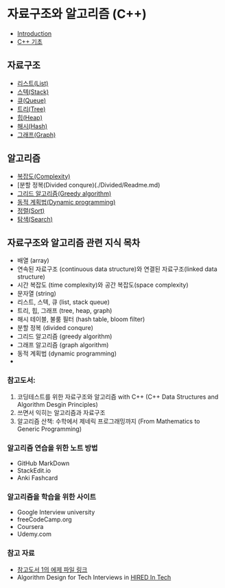 # 자료구조와 알고리즘 (C++)

* [Introduction](./Introduction.md)
* [C++ 기초](./Basic_CPP.md)

## 자료구조

* [리스트(List)](./List/Readme.md)
* [스텍(Stack)](./Stack/Readme.md)
* [큐(Queue)](./Queue/Readme.md)
* [트리(Tree)](./Tree/Readme.md)
* [힙(Heap)](./Heap/Readme.md)
* [해시(Hash)](./Hash/Readme.md)
* [그래프(Graph)](./Graph/Readme.md)


## 알고리즘

* [복잡도(Complexity)](./Complexity/Readme.md)
* [분할 정복(Divided conqure)(./Divided/Readme.md)
* [그리드 알고리즘(Greedy algorithm)](./Greedy/Readme.md)
* [동적 계획법(Dynamic programming)](./DP/Readme.md)
* [정렬(Sort)](./Sort/Readme.md)
* [탐색(Search)](./Search/Readme.md)

## 자료구조와 알고리즘 관련 지식 목차

- 배열 (array)
- 연속된 자료구조 (continuous data structure)와 연결된 자료구조(linked data structure)
- 시간 복잡도 (time complexity)와 공간 복잡도(space complexity)
- 문자열 (string)
- 리스트, 스텍, 큐 (list, stack queue)
- 트리, 힙, 그래프 (tree, heap, graph)
- 해시 테이블, 불룸 필터 (hash table, bloom filter)
- 분할 정복 (divided conqure)
- 그리드 알고리즘 (greedy algorithm)
- 그래프 알고리즘 (graph algorithm)
- 동적 계획법 (dynamic programming) 
- 

### 참고도서: 
  1. 코딩테스트를 위한 자료구조와 알고리즘 with C++ (C++ Data Structures and Algorithm Desgin Principles)
  2. 쓰면서 익히는 알고리즘과 자료구조
  3. 알고리즘 산책: 수학에서 제네릭 프로그래밍까지 (From Mathematics to Generic Programming)

### 알고리즘 연습을 위한 노트 방법

  - GitHub MarkDown
  - StackEdit.io
  - Anki Fashcard
  
### 알고리즘을 학습을 위한 사이트
  - Google Interview university
  - freeCodeCamp.org
  - Coursera
  - Udemy.com

### 참고 자료

  - [참고도서 1의 에제 파일 링크](https://github.com/gilbutITbook/080239)
  - Algorithm Design for Tech Interviews in [HIRED In Tech](https://hiredintech.com)




